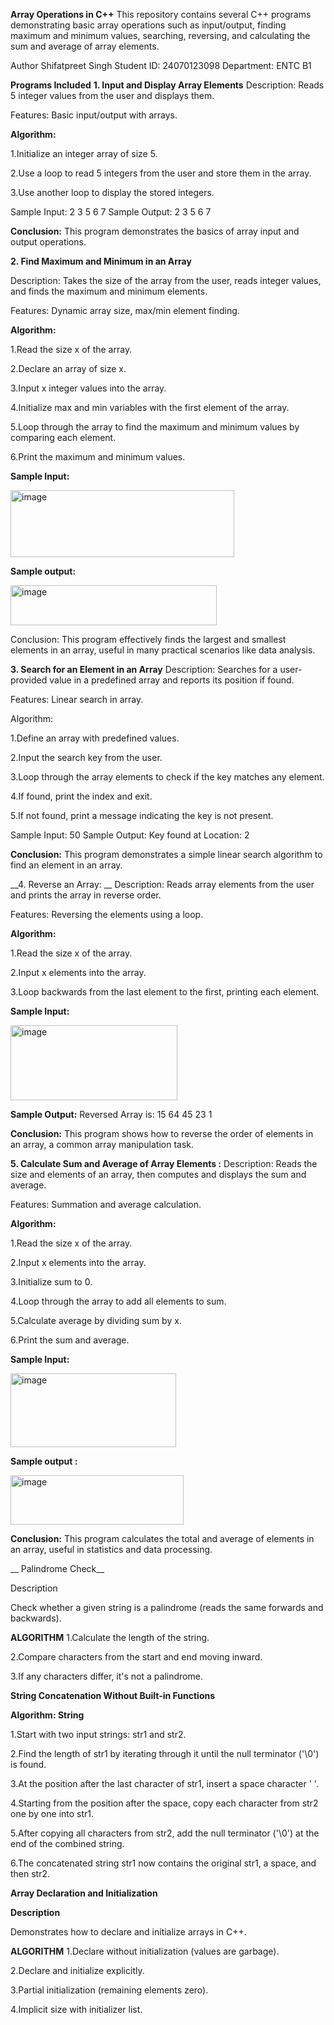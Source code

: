 __Array Operations in C++__
This repository contains several C++ programs demonstrating basic array operations such as input/output, finding maximum and minimum values, searching, reversing, and calculating the sum and average of array elements.

Author
Shifatpreet Singh
Student ID: 24070123098
Department: ENTC B1

__Programs Included__
__1. Input and Display Array Elements__
Description: Reads 5 integer values from the user and displays them.

Features: Basic input/output with arrays.

__Algorithm:__

1.Initialize an integer array of size 5.

2.Use a loop to read 5 integers from the user and store them in the array.

3.Use another loop to display the stored integers.

Sample Input: 2 3 5 6 7
Sample Output: 2 3 5 6 7

__Conclusion:__
This program demonstrates the basics of array input and output operations.

__2. Find Maximum and Minimum in an Array__

Description: Takes the size of the array from the user, reads integer values, and finds the maximum and minimum elements.

Features: Dynamic array size, max/min element finding.

__Algorithm:__

1.Read the size x of the array.

2.Declare an array of size x.

3.Input x integer values into the array.

4.Initialize max and min variables with the first element of the array.

5.Loop through the array to find the maximum and minimum values by comparing each element.

6.Print the maximum and minimum values.

__Sample Input:__

<img width="358" height="107" alt="image" src="https://github.com/user-attachments/assets/9ce3370f-c7ef-414d-ad99-7844ee4040fd" />


__Sample output:__

<img width="330" height="64" alt="image" src="https://github.com/user-attachments/assets/492dfe1e-250d-40ca-a1e0-d4fc1ed686f2" />


Conclusion:
This program effectively finds the largest and smallest elements in an array, useful in many practical scenarios like data analysis.

__3. Search for an Element in an Array__
Description: Searches for a user-provided value in a predefined array and reports its position if found.

Features: Linear search in array.

Algorithm:

1.Define an array with predefined values.

2.Input the search key from the user.

3.Loop through the array elements to check if the key matches any element.

4.If found, print the index and exit.

5.If not found, print a message indicating the key is not present.

Sample Input: 50
Sample Output: Key found at Location: 2

__Conclusion:__
This program demonstrates a simple linear search algorithm to find an element in an array.

__4. Reverse an Array: __
Description: Reads array elements from the user and prints the array in reverse order.

Features: Reversing the elements using a loop.

__Algorithm:__

1.Read the size x of the array.

2.Input x elements into the array.

3.Loop backwards from the last element to the first, printing each element.

__Sample Input:__

<img width="267" height="120" alt="image" src="https://github.com/user-attachments/assets/90973fd5-f085-476e-9050-c007f5a4352a" />

__Sample Output:__
Reversed Array is: 15 64 45 23 1

__Conclusion:__
This program shows how to reverse the order of elements in an array, a common array manipulation task.

__5. Calculate Sum and Average of Array Elements :__
Description: Reads the size and elements of an array, then computes and displays the sum and average.

Features: Summation and average calculation.

__Algorithm:__

1.Read the size x of the array.

2.Input x elements into the array.

3.Initialize sum to 0.

4.Loop through the array to add all elements to sum.

5.Calculate average by dividing sum by x.

6.Print the sum and average.

__Sample Input:__

<img width="265" height="118" alt="image" src="https://github.com/user-attachments/assets/086544c7-7a09-4809-b781-6b8c503b85cf" />

__Sample output :__


<img width="277" height="79" alt="image" src="https://github.com/user-attachments/assets/70720e48-7bd6-49d3-8fb0-cc95f5c6bf7a" />


__Conclusion:__
This program calculates the total and average of elements in an array, useful in statistics and data processing.


__ Palindrome Check__

Description

Check whether a given string is a palindrome (reads the same forwards and backwards).

__ALGORITHM__
1.Calculate the length of the string.

2.Compare characters from the start and end moving inward.

3.If any characters differ, it's not a palindrome.

 __String Concatenation Without Built-in Functions__

__Algorithm: String__

1.Start with two input strings: str1 and str2.

2.Find the length of str1 by iterating through it until the null terminator ('\0') is found.

3.At the position after the last character of str1, insert a space character ' '.

4.Starting from the position after the space, copy each character from str2 one by one into str1.

5.After copying all characters from str2, add the null terminator ('\0') at the end of the combined string.

6.The concatenated string str1 now contains the original str1, a space, and then str2.

__Array Declaration and Initialization__

__Description__

Demonstrates how to declare and initialize arrays in C++.

__ALGORITHM__
1.Declare without initialization (values are garbage).

2.Declare and initialize explicitly.

3.Partial initialization (remaining elements zero).

4.Implicit size with initializer list.



